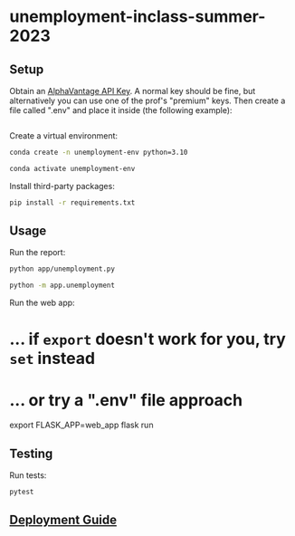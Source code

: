# unemployment-inclass-summer-2023



## Setup

Obtain an [AlphaVantage API Key](https://www.alphavantage.co/support/#api-key). A normal key should be fine, but alternatively you can use one of the prof's "premium" keys. Then create a file called ".env" and place it inside (the following example):

```ALPHAVANTAGE_API_KEY="_____"

```

Create a virtual environment:

```sh
conda create -n unemployment-env python=3.10
```

```sh
conda activate unemployment-env
```

Install third-party packages:

```sh
pip install -r requirements.txt
```

## Usage

Run the report:

```sh
python app/unemployment.py

python -m app.unemployment
```

Run the web app:
# ... if `export` doesn't work for you, try `set` instead
# ... or try a ".env" file approach
export FLASK_APP=web_app flask run


## Testing

Run tests:

```sh
pytest
```


## [Deployment Guide](/DEPLOYING.md)